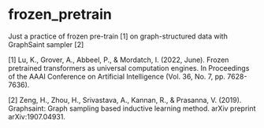 # frozen_pretrain

Just a practice of frozen pre-train [1] on graph-structured data with GraphSaint sampler [2] 

[1] Lu, K., Grover, A., Abbeel, P., & Mordatch, I. (2022, June). Frozen pretrained transformers as universal computation engines. In Proceedings of the AAAI Conference on Artificial Intelligence (Vol. 36, No. 7, pp. 7628-7636).

[2] Zeng, H., Zhou, H., Srivastava, A., Kannan, R., & Prasanna, V. (2019). Graphsaint: Graph sampling based inductive learning method. arXiv preprint arXiv:1907.04931.
